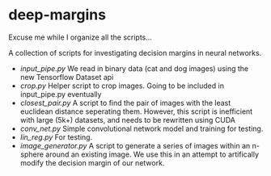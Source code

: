 # deep-margins
Excuse me while I organize all the scripts...

A collection of scripts for investigating decision margins in neural networks.
* *input_pipe.py* We read in binary data (cat and dog images) using the new Tensorflow Dataset api
* *crop.py* Helper script to crop images. Going to be included in input_pipe.py eventually
* *closest_pair.py* A script to find the pair of images with the least euclidean distance seperating them. However, this script is inefficient with large (5k+) datasets, and needs to be rewritten using CUDA
* *conv_net.py* Simple convolutional network model and training for testing.
* *lin_reg.py* For testing.
* *image_generator.py* A script to generate a series of images within an n-sphere around an existing image. We use this in an attempt to artifically modify the decision margin of our network.
